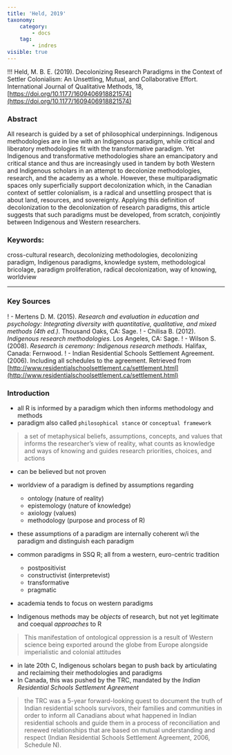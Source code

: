 ```yaml
---
title: 'Held, 2019'
taxonomy:
    category:
        - docs
    tag:
        - indres
visible: true
---
```


!!! Held, M. B. E. (2019). Decolonizing Research Paradigms in the Context of Settler Colonialism: An Unsettling, Mutual, and Collaborative Effort. International Journal of Qualitative Methods, 18, [https://doi.org/10.1177/1609406918821574](https://doi.org/10.1177/1609406918821574)


### Abstract

All research is guided by a set of philosophical underpinnings. Indigenous methodologies are in line with an Indigenous paradigm, while critical and liberatory methodologies fit with the transformative paradigm. Yet Indigenous and transformative methodologies share an emancipatory and critical stance and thus are increasingly used in tandem by both Western and Indigenous scholars in an attempt to decolonize methodologies, research, and the academy as a whole. However, these multiparadigmatic spaces only superficially support decolonization which, in the Canadian context of settler colonialism, is a radical and unsettling prospect that is about land, resources, and sovereignty. Applying this definition of decolonization to the decolonization of research paradigms, this article suggests that such paradigms must be developed, from scratch, conjointly between Indigenous and Western researchers.

### Keywords:
cross-cultural research, decolonizing methodologies, decolonizing paradigm, Indigenous paradigms, knowledge system, methodological bricolage, paradigm proliferation, radical decolonization, way of knowing, worldview

---

### Key Sources

! - Mertens D. M. (2015). *Research and evaluation in education and psychology: Integrating diversity with quantitative, qualitative, and mixed methods (4th ed.)*. Thousand Oaks, CA: Sage.
! - Chilisa B. (2012). *Indigenous research methodologies.* Los Angeles, CA: Sage.
! -  Wilson S. (2008). *Research is ceremony: Indigenous research methods.* Halifax, Canada: Fernwood.
! - Indian Residential Schools Settlement Agreement. (2006). Including all schedules to the agreement. Retrieved from [http://www.residentialschoolsettlement.ca/settlement.html](http://www.residentialschoolsettlement.ca/settlement.html)

### Introduction

- all R is informed by a paradigm which then informs methodology and methods
- paradigm also called `philosophical stance` or `conceptual framework`
> a set of metaphysical beliefs, assumptions, concepts, and values that informs the researcher’s view of reality, what counts as knowledge and ways of knowing and guides research priorities, choices, and actions

- can be believed but not proven
- worldview of a paradigm is defined by assumptions regarding
  - ontology (nature of reality)
  - epistemology (nature of knowledge)
  - axiology (values)
  - methodology (purpose and process of R)
- these assumptions of a paradigm are internally coherent w/i the paradigm and distinguish each paradigm

- common paradigms in SSQ R; all from a western, euro-centric tradition
  - postpositivist
  - constructivist (interpretevist)
  - transformative
  - pragmatic
- academia tends to focus on western paradigms
- Indigenous methods may be *objects* of research, but not yet legitimate and coequal *approaches* to R
> This manifestation of ontological oppression is a result of Western science being exported around the globe from Europe alongside imperialistic and colonial attitudes

- in late 20th C, Indigenous scholars began to push back by articulating and reclaiming their methodologies and paradigms
- In Canada, this was pushed by the TRC, mandated by the *Indian Residential Schools Settlement Agreement*
> the TRC was a 5-year forward-looking quest to document the truth of Indian residential schools survivors, their families and communities in order to inform all Canadians about what happened in Indian residential schools and guide them in a process of reconciliation and renewed relationships that are based on mutual understanding and respect (Indian Residential Schools Settlement Agreement, 2006, Schedule N).
